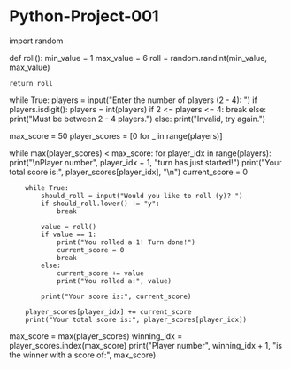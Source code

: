 # Python-Project-001

import random


def roll():
    min_value = 1
    max_value = 6
    roll = random.randint(min_value, max_value)

    return roll


while True:
    players = input("Enter the number of players (2 - 4): ")
    if players.isdigit():
        players = int(players)
        if 2 <= players <= 4:
            break
        else:
            print("Must be between 2 - 4 players.")
    else:
        print("Invalid, try again.")

max_score = 50
player_scores = [0 for _ in range(players)]

while max(player_scores) < max_score:
    for player_idx in range(players):
        print("\nPlayer number", player_idx + 1, "turn has just started!")
        print("Your total score is:", player_scores[player_idx], "\n")
        current_score = 0

        while True:
            should_roll = input("Would you like to roll (y)? ")
            if should_roll.lower() != "y":
                break

            value = roll()
            if value == 1:
                print("You rolled a 1! Turn done!")
                current_score = 0
                break
            else:
                current_score += value
                print("You rolled a:", value)

            print("Your score is:", current_score)

        player_scores[player_idx] += current_score
        print("Your total score is:", player_scores[player_idx])

max_score = max(player_scores)
winning_idx = player_scores.index(max_score)
print("Player number", winning_idx + 1,
      "is the winner with a score of:", max_score)
